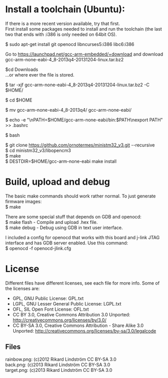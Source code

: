 # Install a toolchain (Ubuntu): #

If there is a more recent version available, try that first.  
First install some packages needed to install and run the toolchain (the last two that ends with :i386 is only needed on 64bit OS).

$ sudo apt-get install git openocd libncurses5:i386 libc6:i386

Go to https://launchpad.net/gcc-arm-embedded/+download and download  gcc-arm-none-eabi-4_8-2013q4-20131204-linux.tar.bz2

$cd Downloads  
...or where ever the file is stored.

$ tar -xjf gcc-arm-none-eabi-4_8-2013q4-20131204-linux.tar.bz2 -C $HOME/

$ cd $HOME

$ mv gcc-arm-none-eabi-4_8-2013q4/ gcc-arm-none-eabi/

$ echo -e "\nPATH=\$HOME/gcc-arm-none-eabi/bin:\$PATH\nexport PATH" >> .bashrc

$ bash

$ git clone https://github.com/ornotermes/ministm32_v3.git --recursive  
$ cd ministm32_v3/libopencm3  
$ make  
$ DESTDIR=$HOME/gcc-arm-none-eabi make install

# Build, upload and debug #

The basic make commands should work rather normal. To just generate firmware images:  
$ make

There are some special stuff that depends on GDB and openocd:  
$ make flash - Compile and upload .hex file.  
$ make debug - Debug using GDB in text user interface.

I included a config for openocd that works with this board and j-link JTAG interface and has GDB server enabled. Use this command:  
$ openocd -f openocd-jlink.cfg

# License #
Different files have different licenses, see each file for more info.
Some of the licenses are:
* GPL, GNU Public License: GPL.txt
* LGPL, GNU Lesser General Public License: LGPL.txt
* OFL, SIL Open Font License: OFL.txt
* CC BY 3.0, Creative Commons Attribution 3.0 Unported: http://creativecommons.org/licenses/by/3.0/
* CC BY-SA 3.0, Creative Commons Attribution - Share Alike 3.0 Unported: http://creativecommons.org/licenses/by-sa/3.0/legalcode

## Files ##
rainbow.png: (c)2012 Rikard Lindström CC BY-SA 3.0  
back.png: (c)2013 Rikard Lindström CC BY-SA 3.0  
target.png: (c)2013 Rikard Lindström CC BY-SA 3.0  
